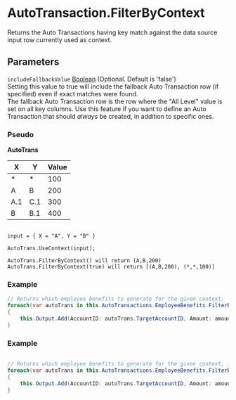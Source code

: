 # AutoTransaction.FilterByContext

Returns the Auto Transactions having key match against the data source input row currently used as context.  

## Parameters

`includeFallbackValue` [Boolean](https://learn.microsoft.com/en-us/dotnet/api/system.boolean) (Optional. Default is 'false')  
Setting this value to true will include the fallback Auto Transaction row (if specified) even if exact matches were found.  
The fallback Auto Transaction row is the row where the "All Level" value is set on all key columns. 
Use this feature if you want to define an Auto Transaction that should _always_ be created, in addition to specific ones.

### Pseudo

**AutoTrans**

| X    | Y   | Value  |
|------|-----|--------|
| *    | *   | 100    |
| A    | B   | 200    |
| A.1  | C.1 | 300    |
| B    | B.1 | 400    |

```dos

input = { X = "A", Y = "B" }

AutoTrans.UseContext(input);

AutoTrans.FilterByContext() will return (A,B,200)
AutoTrans.FilterByContext(true) will return [(A,B,200), (*,*,100)]
```

### Example

```csharp
// Returns which employee benefits to generate for the given context.
foreach(var autoTrans in this.AutoTransactions.EmployeeBenefits.FilterByContext())
{
    this.Output.Add(AccountID: autoTrans.TargetAccountID, Amount: amount * autoTrans.Factor);
}
```

### Example

```csharp

// Returns which employee benefits to generate for the given context, including the fallback row if present.
foreach(var autoTrans in this.AutoTransactions.EmployeeBenefits.FilterByContext(true))
{
    this.Output.Add(AccountID: autoTrans.TargetAccountID, Amount: amount * autoTrans.Factor);
}
```
